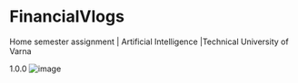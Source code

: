 # FinancialVlogs
Home semester assignment | Artificial Intelligence |Technical University of Varna 

1.0.0
![image](https://github.com/g3shaa/FinancialVlogs/assets/64840882/3aee257e-2824-42b1-b2ca-68cdb25afda3)
